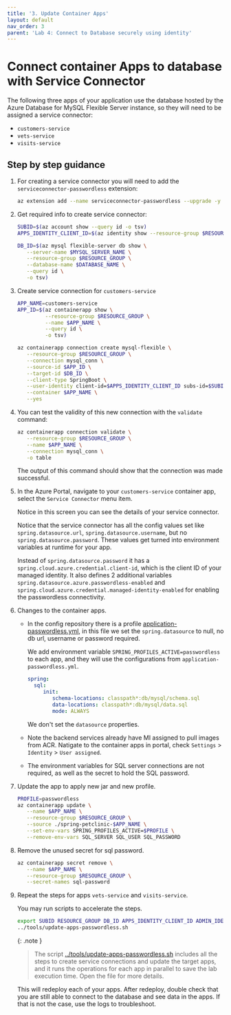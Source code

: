 ```yaml
---
title: '3. Update Container Apps'
layout: default
nav_order: 3
parent: 'Lab 4: Connect to Database securely using identity'
---
```


# Connect container Apps to database with Service Connector

The following three apps of your application use the database hosted by the Azure Database for MySQL Flexible Server instance, so they will need to be assigned a service connector:

- `customers-service`
- `vets-service`
- `visits-service`

## Step by step guidance

1. For creating a service connector you will need to add the `serviceconnector-passwordless` extension:

   ```bash
   az extension add --name serviceconnector-passwordless --upgrade -y
   ```

1. Get required info to create service connector:

   ```bash
   SUBID=$(az account show --query id -o tsv)
   APPS_IDENTITY_CLIENT_ID=$(az identity show --resource-group $RESOURCE_GROUP --name $APPS_IDENTITY --query clientId --output tsv)

   DB_ID=$(az mysql flexible-server db show \
      --server-name $MYSQL_SERVER_NAME \
      --resource-group $RESOURCE_GROUP \
      --database-name $DATABASE_NAME \
      --query id \
      -o tsv)
   ```

1. Create service connection for `customers-service`

   ```bash
   APP_NAME=customers-service
   APP_ID=$(az containerapp show \
            --resource-group $RESOURCE_GROUP \
            --name $APP_NAME \
            --query id \
            -o tsv)

   az containerapp connection create mysql-flexible \
      --resource-group $RESOURCE_GROUP \
      --connection mysql_conn \
      --source-id $APP_ID \
      --target-id $DB_ID \
      --client-type SpringBoot \
      --user-identity client-id=$APPS_IDENTITY_CLIENT_ID subs-id=$SUBID mysql-identity-id=$ADMIN_IDENTITY_RESOURCE_ID user-object-id=$AAD_USER_ID \
      --container $APP_NAME \
      --yes
   ```

1. You can test the validity of this new connection with the `validate` command:

   ```bash
   az containerapp connection validate \
      --resource-group $RESOURCE_GROUP \
      --name $APP_NAME \
      --connection mysql_conn \
      -o table
   ```

   The output of this command should show that the connection was made successful.

1. In the Azure Portal, navigate to your `customers-service` container app, select the `Service Connector` menu item.

   Notice in this screen you can see the details of your service connector.

   Notice that the service connector has all the config values set like `spring.datasource.url`, `spring.datasource.username`, but no `spring.datasource.password`. These values get turned into environment variables at runtime for your app.

   Instead of `spring.datasource.password` it has a `spring.cloud.azure.credential.client-id`, which is the client ID of your managed identity. It also defines 2 additional variables `spring.datasource.azure.passwordless-enabled` and `spring.cloud.azure.credential.managed-identity-enabled` for enabling the passwordless connectivity.

1. Changes to the container apps.

   - In the config repository there is a profile [application-passwordless.yml](https://github.com/Azure-Samples/java-microservices-aca-lab/blob/main/config/application-passwordless.yml), in this file we set the `spring.datasource` to null, no db url, username or password required.

     We add environment variable `SPRING_PROFILES_ACTIVE=passwordless` to each app, and they will use the configurations from `application-passwordless.yml`.

     ```yml
     spring:
       sql:
          init:
             schema-locations: classpath*:db/mysql/schema.sql
             data-locations: classpath*:db/mysql/data.sql
             mode: ALWAYS
     ```

     We don't set the `datasource` properties.

   - Note the backend services already have MI assigned to pull images from ACR. Natigate to the container apps in portal, check `Settings` > `Identity` > `User assigned`.

   - The environment variables for SQL server connections are not required, as well as the secret to hold the SQL password.

1. Update the app to apply new jar and new profile.

   ```bash
   PROFILE=passwordless
   az containerapp update \
      --name $APP_NAME \
      --resource-group $RESOURCE_GROUP \
      --source ./spring-petclinic-$APP_NAME \
      --set-env-vars SPRING_PROFILES_ACTIVE=$PROFILE \
      --remove-env-vars SQL_SERVER SQL_USER SQL_PASSWORD
   ```

1. Remove the unused secret for sql password.

   ```bash
   az containerapp secret remove \
      --name $APP_NAME \
      --resource-group $RESOURCE_GROUP \
      --secret-names sql-password
   ```

1. Repeat the steps for apps `vets-service` and `visits-service`.

   You may run scripts to accelerate the steps.

   ```bash
   export SUBID RESOURCE_GROUP DB_ID APPS_IDENTITY_CLIENT_ID ADMIN_IDENTITY_RESOURCE_ID AAD_USER_ID
   ../tools/update-apps-passwordless.sh
   ```

   {: .note }
   > The script [../tools/update-apps-passwordless.sh](https://github.com/Azure-Samples/java-microservices-aca-lab/blob/main/tools/update-apps-passwordless.sh) includes all the steps to create service connections and update the target apps, and it runs the operations for each app in parallel to save the lab execution time. Open the file for more details.

   This will redeploy each of your apps. After redeploy, double check that you are still able to connect to the database and see data in the apps. If that is not the case, use the logs to troubleshoot.
